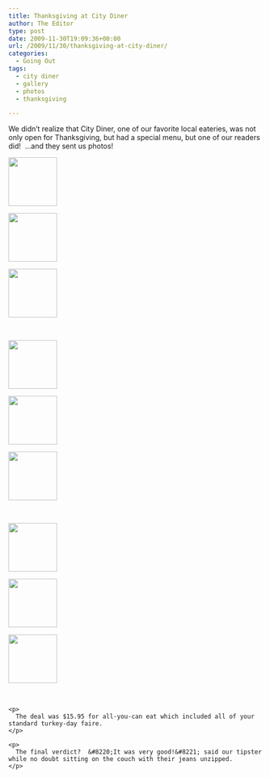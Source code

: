 ```yaml
---
title: Thanksgiving at City Diner
author: The Editor
type: post
date: 2009-11-30T19:09:36+00:00
url: /2009/11/30/thanksgiving-at-city-diner/
categories:
  - Going Out
tags:
  - city diner
  - gallery
  - photos
  - thanksgiving

---
```

We didn&#8217;t realize that City Diner, one of our favorite local eateries, was not only open for Thanksgiving, but had a special menu, but one of our readers did!  &#8230;and they sent us photos!

<div id='gallery-8' class='gallery galleryid-2410 gallery-columns-3 gallery-size-thumbnail'>
  <dl class='gallery-item'>
    <dt class='gallery-icon landscape'>
      <a href='http://punchingkitty.com/2009/11/30/thanksgiving-at-city-diner/photo-4-3/'><img width="96" height="96" src="http://media.punchingkitty.com/wordpress/2009/11/photo-4-3-150x150.jpg" class="attachment-thumbnail size-thumbnail" alt="" /></a>
    </dt>
  </dl>
  
  <dl class='gallery-item'>
    <dt class='gallery-icon landscape'>
      <a href='http://punchingkitty.com/2009/11/30/thanksgiving-at-city-diner/photo-1-2/'><img width="96" height="96" src="http://media.punchingkitty.com/wordpress/2009/11/photo-11-150x150.jpg" class="attachment-thumbnail size-thumbnail" alt="" /></a>
    </dt>
  </dl>
  
  <dl class='gallery-item'>
    <dt class='gallery-icon landscape'>
      <a href='http://punchingkitty.com/2009/11/30/thanksgiving-at-city-diner/photo-4-2/'><img width="96" height="96" src="http://media.punchingkitty.com/wordpress/2009/11/photo-4-2-150x150.jpg" class="attachment-thumbnail size-thumbnail" alt="" /></a>
    </dt>
  </dl>
  
  <p>
    <br style="clear: both" />
  </p>
  
  <dl class='gallery-item'>
    <dt class='gallery-icon landscape'>
      <a href='http://punchingkitty.com/2009/11/30/thanksgiving-at-city-diner/photo-2-1/'><img width="96" height="96" src="http://media.punchingkitty.com/wordpress/2009/11/photo-2-1-150x150.jpg" class="attachment-thumbnail size-thumbnail" alt="" /></a>
    </dt>
  </dl>
  
  <dl class='gallery-item'>
    <dt class='gallery-icon landscape'>
      <a href='http://punchingkitty.com/2009/11/30/thanksgiving-at-city-diner/photo-5/'><img width="96" height="96" src="http://media.punchingkitty.com/wordpress/2009/11/photo-5-150x150.jpg" class="attachment-thumbnail size-thumbnail" alt="" /></a>
    </dt>
  </dl>
  
  <dl class='gallery-item'>
    <dt class='gallery-icon portrait'>
      <a href='http://punchingkitty.com/2009/11/30/thanksgiving-at-city-diner/photo-4-1/'><img width="96" height="96" src="http://media.punchingkitty.com/wordpress/2009/11/photo-4-1-150x150.jpg" class="attachment-thumbnail size-thumbnail" alt="" /></a>
    </dt>
  </dl>
  
  <p>
    <br style="clear: both" />
  </p>
  
  <dl class='gallery-item'>
    <dt class='gallery-icon landscape'>
      <a href='http://punchingkitty.com/2009/11/30/thanksgiving-at-city-diner/photo-4/'><img width="96" height="96" src="http://media.punchingkitty.com/wordpress/2009/11/photo-4-150x150.jpg" class="attachment-thumbnail size-thumbnail" alt="" /></a>
    </dt>
  </dl>
  
  <dl class='gallery-item'>
    <dt class='gallery-icon landscape'>
      <a href='http://punchingkitty.com/2009/11/30/thanksgiving-at-city-diner/photo-2/'><img width="96" height="96" src="http://media.punchingkitty.com/wordpress/2009/11/photo-150x150.jpg" class="attachment-thumbnail size-thumbnail" alt="" /></a>
    </dt>
  </dl>
  
  <dl class='gallery-item'>
    <dt class='gallery-icon landscape'>
      <a href='http://punchingkitty.com/2009/11/30/thanksgiving-at-city-diner/photo-2-2/'><img width="96" height="96" src="http://media.punchingkitty.com/wordpress/2009/11/photo-2-150x150.jpg" class="attachment-thumbnail size-thumbnail" alt="" /></a>
    </dt>
  </dl>
  
  <p>
    <br style="clear: both" /> </div> 
    
    <p>
      The deal was $15.95 for all-you-can eat which included all of your standard turkey-day faire.
    </p>
    
    <p>
      The final verdict?  &#8220;It was very good!&#8221; said our tipster while no doubt sitting on the couch with their jeans unzipped.
    </p>
